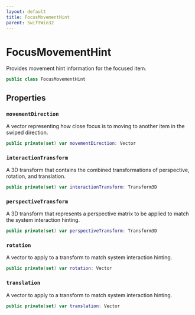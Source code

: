 ```yaml
---
layout: default
title: FocusMovementHint
parent: SwiftWin32
---
```

# FocusMovementHint

Provides movement hint information for the focused item.

``` swift
public class FocusMovementHint 
```

## Properties

### `movementDirection`

A vector representing how close focus is to moving to another item in the
swiped direction.

``` swift
public private(set) var movementDirection: Vector
```

### `interactionTransform`

A 3D transform that contains the combined transformations of perspective,
rotation, and translation.

``` swift
public private(set) var interactionTransform: Transform3D
```

### `perspectiveTransform`

A 3D transform that represents a perspective matrix to be applied to match
the system interaction hinting.

``` swift
public private(set) var perspectiveTransform: Transform3D
```

### `rotation`

A vector to apply to a transform to match system interaction hinting.

``` swift
public private(set) var rotation: Vector
```

### `translation`

A vector to apply to a transform to match system interaction hinting.

``` swift
public private(set) var translation: Vector
```
